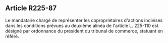 Article R225-87
----
Le mandataire chargé de représenter les copropriétaires d'actions indivises dans
les conditions prévues au deuxième alinéa de l'article L. 225-110 est désigné
par ordonnance du président du tribunal de commerce, statuant en référé.
